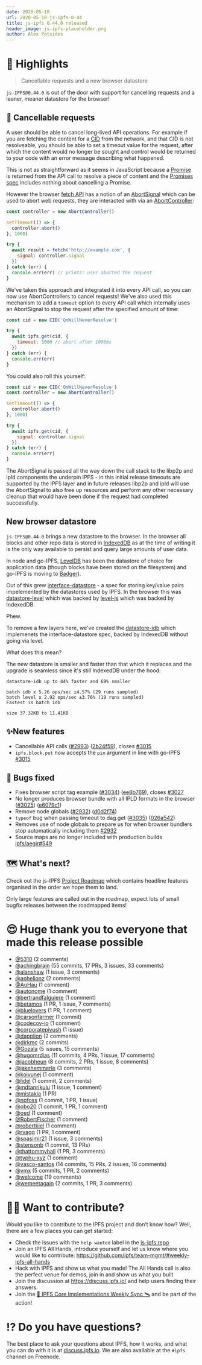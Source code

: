 ```yaml
---
date: 2020-05-18
url: 2020-05-18-js-ipfs-0-44
title: js-ipfs 0.44.0 released
header_image: js-ipfs-placeholder.png
author: Alex Potsides
---
```


# 🔦 Highlights

> Cancellable requests and a new browser datastore

`js-IPFS@0.44.0` is out of the door with support for cancelling requests and a leaner, meaner datastore for the browser!

## 🤖 Cancellable requests

A user should be able to cancel long-lived API operations.  For example if you are fetching the content for a [CID][] from the network, and that CID is not resolveable, you should be able to set a timeout value for the request, after which the content would no longer be sought and control would be returned to your code with an error message describing what happened.

This is not as straightforward as it seems in JavaScript because a [Promise](https://developer.mozilla.org/en-US/docs/Web/JavaScript/Reference/Global_Objects/Promise) is returned from the API call to resolve a piece of content and the [Promises spec](https://promisesaplus.com/) includes nothing about cancelling a Promise.

However the browser [fetch API](https://developer.mozilla.org/en-US/docs/Web/API/Fetch_API) has a notion of an [AbortSignal](https://developer.mozilla.org/en-US/docs/Web/API/AbortSignal) which can be used to abort web requests, they are interacted with via an [AbortController](https://developer.mozilla.org/en-US/docs/Web/API/AbortController):

```javascript
const controller = new AbortController()

setTimeout(() => {
  controller.abort()
}, 1000)

try {
  await result = fetch('http://example.com', {
    signal: controller.signal
  })
} catch (err) {
  console.err(err) // prints: user aborted the request
}
```

We've taken this approach and integrated it into every API call, so you can now use AbortControllers to cancel requests! We've also used this mechanism to add a `timeout` option to every API call which internally uses an AbortSignal to stop the request after the specified amount of time:

```javascript
const cid = new CID('QmWillNeverResolve')

try {
  await ipfs.get(cid, {
    timeout: 1000 // abort after 1000ms
  })
} catch (err) {
  console.err(err)
}
```

You could also roll this yourself:

```javascript
const cid = new CID('QmWillNeverResolve')
const controller = new AbortController()

setTimeout(() => {
  controller.abort()
}, 1000)

try {
  await ipfs.get(cid, {
    signal: controller.signal
  })
} catch (err) {
  console.err(err)
}
```

The AbortSignal is passed all the way down the call stack to the libp2p and ipld components the underpin IPFS - in this initial release timeouts are supported by the IPFS layer and in future releases libp2p and ipld will use the AbortSignal to also free up resources and perform any other necessary cleanup that would have been done if the request had completed successfully.

## New browser datastore

`js-IPFS@0.44.0` brings a new datastore to the browser. In the browser all blocks and other repo data is stored in [IndexedDB](https://developer.mozilla.org/en-US/docs/Web/API/IndexedDB_API) as at the time of writing it is the only way available to persist and query large amounts of user data.

In node and go-IPFS, [LevelDB](https://en.wikipedia.org/wiki/LevelDB) has been the datastore of choice for application data (though blocks have been stored on the filesystem) and go-IPFS is moving to [Badger](https://dgraph.io/blog/post/badger/)).

Out of this grew [interface-datastore](https://github.com/ipfs/interface-datastore) - a spec for storing key/value pairs impelemented by the datastores used by IPFS.  In the browser this was [datastore-level](https://github.com/ipfs/js-datastore-level) which was backed by [level-js](https://www.npmjs.com/package/level-js) which was backed by IndexedDB.

Phew.

To remove a few layers here, we've created the [datastore-idb](https://github.com/ipfs/js-datastore-idb) which implemenets the interface-datastore spec, backed by IndexedDB without going via level.

What does this mean?

The new datastore is smaller and faster than that which it replaces and the upgrade is seamless since it's still IndexedDB under the hood:

```
datastore-idb up to 44% faster and 69% smaller

batch idb x 5.26 ops/sec ±4.57% (29 runs sampled)
batch level x 2.92 ops/sec ±3.76% (19 runs sampled)
Fastest is batch idb

size 37.32KB to 11.41KB
```

## ✨New features

* Cancellable API calls ([#2993](https://github.com/ipfs/js-ipfs/issues/2993)) ([2b24f59](https://github.com/ipfs/js-ipfs/commit/2b24f590041a0df9da87b75ae2344232fe22fe3a)), closes [#3015](https://github.com/ipfs/js-ipfs/issues/3015)
* `ipfs.block.put` now accepts the `pin` argument in line with go-IPFS [#3015](https://github.com/ipfs/js-ipfs/issues/3015)

## 🦟 Bugs fixed

* Fixes browser script tag example ([#3034](https://github.com/ipfs/js-ipfs/issues/3034)) ([ee8b769](https://github.com/ipfs/js-ipfs/commit/ee8b769b96f7e3c8414bbf85853ab4e21e8fd11c)), closes [#3027](https://github.com/ipfs/js-ipfs/issues/3027)
* No longer produces browser bundle with all IPLD formats in the browser ([#3025](https://github.com/ipfs/js-ipfs/issues/3025)) ([e6079c1](https://github.com/ipfs/js-ipfs/commit/e6079c17d5656e92dd5191f0581000c6a782c7ed))
* Remove node globals ([#2932](https://github.com/ipfs/js-ipfs/issues/2932)) ([d0d2f74](https://github.com/ipfs/js-ipfs/commit/d0d2f74cef4e439c6d2baadba1f1f9f52534fcba))
* `typeof` bug when passing timeout to dag.get ([#3035](https://github.com/ipfs/js-ipfs/issues/3035)) ([026a542](https://github.com/ipfs/js-ipfs/commit/026a5423e00992968840c9236afe47bdab9ee834))
* Removes use of node globals to prepare us for when browser bundlers stop automatically including them [#2932](https://github.com/ipfs/js-ipfs/pull/2932)
* Source maps are no longer included with production builds [ipfs/aegir#549](https://github.com/ipfs/aegir/pull/549)

## 🗺️ What's next?

Check out the js-IPFS [Project Roadmap](https://github.com/orgs/ipfs/projects/6) which contains headline features organised in the order we hope them to land.

Only large features are called out in the roadmap, expect lots of small bugfix releases between the roadmapped items!

# 😍 Huge thank you to everyone that made this release possible

* [@5310](https://github.com/5310) (2 comments)
* [@achingbrain](https://github.com/achingbrain) (55 commits, 17 PRs, 3 issues, 33 comments)
* [@alanshaw](https://github.com/alanshaw) (1 issue, 3 comments)
* [@aphelionz](https://github.com/aphelionz) (2 comments)
* [@AuHau](https://github.com/AuHau) (1 comment)
* [@autonome](https://github.com/autonome) (1 comment)
* [@bertrandfalguiere](https://github.com/bertrandfalguiere) (1 comment)
* [@betamos](https://github.com/betamos) (1 PR, 1 issue, 7 comments)
* [@bluelovers](https://github.com/bluelovers) (1 PR, 1 comment)
* [@carsonfarmer](https://github.com/carsonfarmer) (1 commit)
* [@codecov-io](https://github.com/codecov-io) (1 comment)
* [@corporatepiyush](https://github.com/corporatepiyush) (1 issue)
* [@dapplion](https://github.com/dapplion) (2 comments)
* [@dirkmc](https://github.com/dirkmc) (2 commits)
* [@Gozala](https://github.com/Gozala) (5 issues, 15 comments)
* [@hugomrdias](https://github.com/hugomrdias) (11 commits, 4 PRs, 1 issue, 17 comments)
* [@jacobheun](https://github.com/jacobheun) (8 commits, 2 PRs, 1 issue, 8 comments)
* [@jakehemmerle](https://github.com/jakehemmerle) (3 comments)
* [@koivunej](https://github.com/koivunej) (1 comment)
* [@lidel](https://github.com/lidel) (1 commit, 2 comments)
* [@mdtanrikulu](https://github.com/mdtanrikulu) (1 issue, 1 comment)
* [@mistakia](https://github.com/mistakia) (1 PR)
* [@npfoss](https://github.com/npfoss) (1 commit, 1 PR, 1 issue)
* [@obo20](https://github.com/obo20) (1 commit, 1 PR, 1 comment)
* [@oed](https://github.com/oed) (1 comment)
* [@RobertFischer](https://github.com/RobertFischer) (1 comment)
* [@robertkiel](https://github.com/robertkiel) (1 comment)
* [@rvagg](https://github.com/rvagg) (1 PR, 1 comment)
* [@spasimir21](https://github.com/spasimir21) (1 issue, 3 comments)
* [@stensonb](https://github.com/stensonb) (1 commit, 13 PRs)
* [@thattommyhall](https://github.com/thattommyhall) (1 PR, 3 comments)
* [@typhu-xyz](https://github.com/typhu-xyz) (1 comment)
* [@vasco-santos](https://github.com/vasco-santos) (14 commits, 15 PRs, 2 issues, 16 comments)
* [@vmx](https://github.com/vmx) (5 commits, 1 PR, 2 comments)
* [@welcome](undefined) (19 comments)
* [@wemeetagain](https://github.com/wemeetagain) (2 commits, 1 PR, 3 comments)

# 🙌🏽 Want to contribute?

Would you like to contribute to the IPFS project and don’t know how? Well, there are a few places you can get started:

- Check the issues with the `help wanted` label in the [js-ipfs repo](https://github.com/ipfs/js-ipfs/issues?q=is%3Aopen+is%3Aissue+label%3A%22help+wanted%22)
- Join an IPFS All Hands, introduce yourself and let us know where you would like to contribute: https://github.com/ipfs/team-mgmt/#weekly-ipfs-all-hands
- Hack with IPFS and show us what you made! The All Hands call is also the perfect venue for demos, join in and show us what you built
- Join the discussion at https://discuss.ipfs.io/ and help users finding their answers.
- Join the [🚀 IPFS Core Implementations Weekly Sync 🛰](https://github.com/ipfs/team-mgmt/issues/992) and be part of the action!

# ⁉️ Do you have questions?

The best place to ask your questions about IPFS, how it works, and what you can do with it is at [discuss.ipfs.io](https://discuss.ipfs.io). We are also available at the `#ipfs` channel on Freenode.

[UnixFS]: https://docs.ipfs.io/guides/concepts/unixfs/
[CID]: https://docs.ipfs.io/guides/concepts/cid/
[MFS]: https://docs.ipfs.io/guides/concepts/mfs/
[libp2p]: https://github.com/libp2p/js-libp2p
[ipld]: https://github.com/ipld/js-ipld